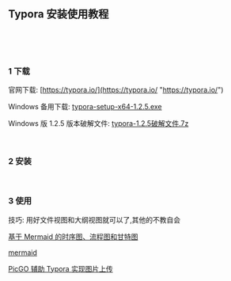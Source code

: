 ## Typora 安装使用教程  

​    

​    

### 1 下载  

官网下载: [https://typora.io/](https://typora.io/ "https://typora.io/")  

Windows 备用下载: [typora-setup-x64-1.2.5.exe](https://mega.nz/file/ifQXgSSJ#dPkSUod0eaTPTUIXhTWW3vGYojd99lXxBza9sPEtCqw)  

Windows 版 1.2.5 版本破解文件: [typora-1.2.5破解文件.7z](https://mega.nz/file/PLITzQbD#mXcJcuYlsP-xmOLqLSy9I8_KOn9wP7FPaVPE6lTyVI0)     

​        

### 2 安装    

​    

### 3 使用  

技巧: 用好文件视图和大纲视图就可以了,其他的不教自会  

[基于 Mermaid 的时序图、流程图和甘特图](https://www.iminho.me/wiki/docs/mindoc/mermaid.md "https://www.iminho.me/wiki/docs/mindoc/mermaid.md")  

[mermaid](https://knsv.github.io/mermaid/#/?id=mermaid)  

[PicGO 辅助 Typora 实现图片上传](./23.1.windows.picgo.md "./23.1.windows.picgo.md")  
